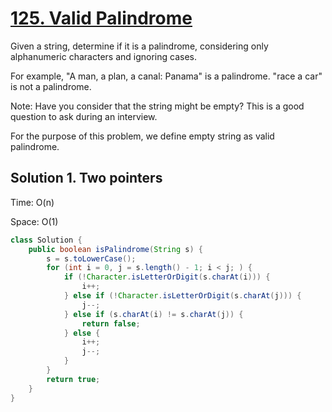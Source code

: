 # [125. Valid Palindrome](https://leetcode.com/problems/valid-palindrome/description/)

Given a string, determine if it is a palindrome, considering only alphanumeric characters and ignoring cases.

For example,
"A man, a plan, a canal: Panama" is a palindrome.
"race a car" is not a palindrome.

Note:
Have you consider that the string might be empty? This is a good question to ask during an interview.

For the purpose of this problem, we define empty string as valid palindrome.

## Solution 1. Two pointers

Time: O(n)

Space: O(1)

```java
class Solution {
    public boolean isPalindrome(String s) {
        s = s.toLowerCase();
        for (int i = 0, j = s.length() - 1; i < j; ) {
            if (!Character.isLetterOrDigit(s.charAt(i))) {
                i++;
            } else if (!Character.isLetterOrDigit(s.charAt(j))) {
                j--;
            } else if (s.charAt(i) != s.charAt(j)) {
                return false;
            } else {
                i++;
                j--;
            }
        }
        return true;
    }
}
```
